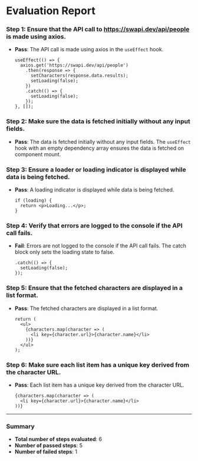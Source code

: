 # Evaluation Report

### Step 1: Ensure that the API call to https://swapi.dev/api/people is made using axios.
- **Pass**: The API call is made using axios in the `useEffect` hook.
  ```tsx
  useEffect(() => {
    axios.get('https://swapi.dev/api/people')
      .then(response => {
        setCharacters(response.data.results);
        setLoading(false);
      })
      .catch(() => {
        setLoading(false);
      });
  }, []);
  ```

### Step 2: Make sure the data is fetched initially without any input fields.
- **Pass**: The data is fetched initially without any input fields. The `useEffect` hook with an empty dependency array ensures the data is fetched on component mount.

### Step 3: Ensure a loader or loading indicator is displayed while data is being fetched.
- **Pass**: A loading indicator is displayed while data is being fetched.
  ```tsx
  if (loading) {
    return <p>Loading...</p>;
  }
  ```

### Step 4: Verify that errors are logged to the console if the API call fails.
- **Fail**: Errors are not logged to the console if the API call fails. The catch block only sets the loading state to false.
  ```tsx
  .catch(() => {
    setLoading(false);
  });
  ```

### Step 5: Ensure that the fetched characters are displayed in a list format.
- **Pass**: The fetched characters are displayed in a list format.
  ```tsx
  return (
    <ul>
      {characters.map(character => (
        <li key={character.url}>{character.name}</li>
      ))}
    </ul>
  );
  ```

### Step 6: Make sure each list item has a unique key derived from the character URL.
- **Pass**: Each list item has a unique key derived from the character URL.
  ```tsx
  {characters.map(character => (
    <li key={character.url}>{character.name}</li>
  ))}
  ```

---

### Summary
- **Total number of steps evaluated**: 6
- **Number of passed steps**: 5
- **Number of failed steps**: 1